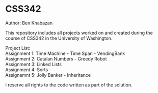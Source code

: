 # CSS342
Author: Ben Khabazan

This repository includes all projects worked on and created during the course of CSS342 in the University of Washington.  <br />

Project List:  <br />
Assignment 1: Time Machine - Time Span - VendingBank <br />
Assignment 2: Catalan Numbers - Greedy Robot <br />
Assignment 3: Linked Lists <br />
Assignment 4: Sorts <br />
Assignemnt 5: Jolly Banker - Inheritance <br />

I reserve all rights to the code written as part of the solution.
